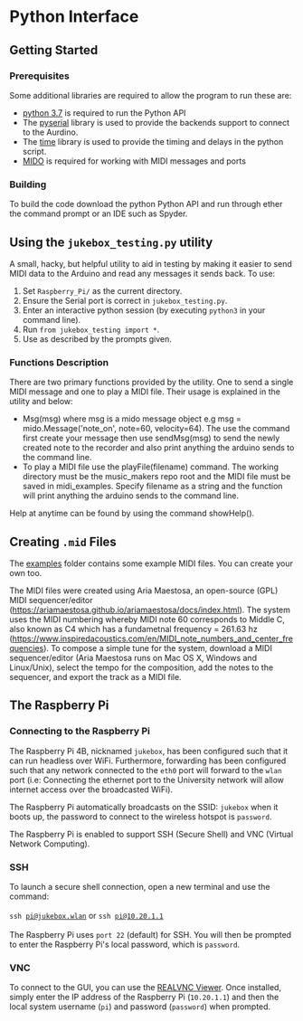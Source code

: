 # Python Interface

## Getting Started

### Prerequisites
Some additional libraries are required to allow the program to run these are:

- [python 3.7](https://www.python.org/downloads/release/python-370/) is required to run the Python API
- The [pyserial](https://pyserial.readthedocs.io/en/latest/pyserial.html) library is used to provide the backends support to connect to the Aurdino.
- The [time](https://docs.python.org/3/library/time.html#module-time) library is used to provide the timing and delays in the python script.
- [MIDO](https://mido.readthedocs.io/en/latest/#) is required for working with MIDI messages and ports

### Building
To build the code download the python Python API and run through ether the command prompt or an IDE such as Spyder.

## Using the `jukebox_testing.py` utility

A small, hacky, but helpful utility to aid in testing by making it easier to send MIDI data to the Arduino and read any messages it sends back. To use:
1. Set `Raspberry_Pi/` as the current directory.
2. Ensure the Serial port is correct in `jukebox_testing.py`.
3. Enter an interactive python session (by executing `python3` in your command line).
4. Run `from jukebox_testing import *`.
5. Use as described by the prompts given.

### Functions Description  
There are two primary functions provided by the utility. One to send a single MIDI message and one to play a MIDI file. Their usage is explained in the utility and below:

- Msg(msg) where msg is a mido message object e.g msg = mido.Message('note_on', note=60, velocity=64). The use the command first create your message then use sendMsg(msg) to send the newly created note to the recorder and also print anything the arduino sends to the command line.
- To play a MIDI file use the playFile(filename) command. The working directory must  be the music_makers repo root and the MIDI file must be saved in  midi_examples. Specify filename as a string and the function will print anything the arduino sends to the command line.

Help at anytime can be found by using the command showHelp().

## Creating `.mid` Files

The [examples](examples) folder contains some example MIDI files. You can create your own too.

The MIDI files were created using Aria Maestosa, an open-source (GPL) MIDI sequencer/editor (https://ariamaestosa.github.io/ariamaestosa/docs/index.html). The system uses the MIDI numbering whereby MIDI note 60 corresponds to Middle C, also known as C4 which has a fundametnal frequency = 261.63 hz (https://www.inspiredacoustics.com/en/MIDI_note_numbers_and_center_frequencies). To compose a simple tune for the system, download a MIDI sequencer/editor (Aria Maestosa runs on Mac OS X, Windows and Linux/Unix), select the tempo for the composition, add the notes to the sequencer, and export the track as a MIDI file. 

## The Raspberry Pi
### Connecting to the Raspberry Pi

The Raspberry Pi 4B, nicknamed <code>jukebox</code>, has been configured such that it can run headless over WiFi. Furthermore, forwarding has been configured such that any network connected to the <code>eth0</code> port will forward to the <code>wlan</code> port (i.e: Connecting the ethernet port to the University network will allow internet access over the broadcasted WiFi).

The Raspberry Pi automatically broadcasts on the SSID: <code>jukebox</code> when it boots up, the password to connect to the wireless hotspot is <code>password</code>.

The Raspberry Pi is enabled to support SSH (Secure Shell) and VNC (Virtual Network Computing).

### SSH

To launch a secure shell connection, open a new terminal and use the command:
<br></br>
<code>ssh pi@jukebox.wlan</code> or <code>ssh pi@10.20.1.1</code>
<br></br>
The Raspberry Pi uses <code>port 22</code> (default) for SSH. You will then be prompted to enter the Raspberry Pi's local password, which is <code>password</code>. 

### VNC

To connect to the GUI, you can use the <a href="https://www.realvnc.com/en/connect/download/viewer/">REALVNC Viewer</a>. Once installed, simply enter the IP address of the Raspberry Pi (<code>10.20.1.1</code>) and then the local system username (<code>pi</code>) and password (<code>password</code>) when prompted.

